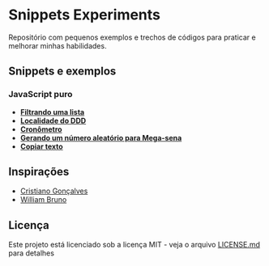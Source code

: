# Snippets Experiments

Repositório com pequenos exemplos e trechos de códigos para praticar e melhorar minhas habilidades.

## Snippets e exemplos

### JavaScript puro

* [**Filtrando uma lista**](https://ricardospalves.github.io/snippets-experiments/js-filtrar-lista/index.html)
* [**Localidade do DDD**](https://ricardospalves.github.io/snippets-experiments/js-localidade-ddd/index.html)
* [**Cronômetro**](https://ricardospalves.github.io/snippets-experiments/js-cronometro/index.html)
* [**Gerando um número aleatório para Mega-sena**](https://ricardospalves.github.io/snippets-experiments/js-mega-sena-randomico/index.html)
* [**Copiar texto**](https://ricardospalves.github.io/snippets-experiments/js-copiar-texto/index.html)

## Inspirações

* [Cristiano Gonçalves](https://github.com/crisgon/Javascript-Experiments)
* [William Bruno](https://github.com/wbruno/examples)

## Licença

Este projeto está licenciado sob a licença MIT - veja o arquivo [LICENSE.md](LICENSE.md) para detalhes
